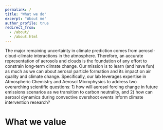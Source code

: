 ```yaml
---
permalink: /
title: "What we do"
excerpt: "About me"
author_profile: true
redirect_from: 
  - /about/
  - /about.html
---
```


The major remaining uncertainty in climate prediction comes from aerosol-cloud-climate interactions in the atmosphere. Therefore, an accurate representation of aerosols and clouds is the foundation of any effort to constrain long-term climate change. Our mission is to learn (and have fun) as much as we can about aerosol particle formation and its impact on air quality and climate change. Specifically, our lab leverages expertise in Atmospheric Chemistry and Aerosol Microphysics to address two overarching scientific questions: 1) how will aerosol forcing change in future emissions scenarios as we transition to carbon neutrality, and 2) how can aerosol dynamics during convective overshoot events inform climate intervention research? 


What we value
======



